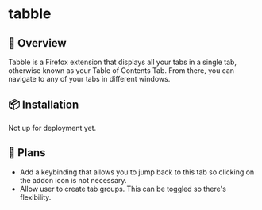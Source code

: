# tabble

## :pencil:  Overview
Tabble is a Firefox extension that displays all your tabs in a single tab, otherwise known as your Table of Contents Tab. From there, you can navigate to any of your tabs in different windows.

## :package:  Installation
Not up for deployment yet.

## :construction:  Plans
- Add a keybinding that allows you to jump back to this tab so clicking on the addon icon is not necessary.
- Allow user to create tab groups. This can be toggled so there's flexibility.
